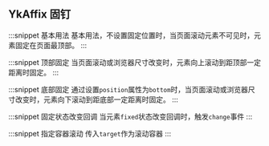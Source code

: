 ## YkAffix 固钉

:::snippet
基本用法
基本用法，不设置固定位置时，当页面滚动元素不可见时，元素固定在页面最顶部。
<AffixPrimary/>
:::

:::snippet
顶部固定
当页面滚动或浏览器尺寸改变时，元素向上滚动到距顶部一定距离时固定。
<AffixTop/>
:::

:::snippet
底部固定
通过设置`position`属性为`bottom`时，当页面滚动或浏览器尺寸改变时，元素向下滚动到距底部一定距离时固定。
<AffixBottom/>
:::

:::snippet
固定状态改变回调
当元素`fixed`状态改变回调时，触发`change`事件
<AffixChange/>
:::

:::snippet
指定容器滚动
传入`target`作为滚动容器
<AffixContainer/>
:::
